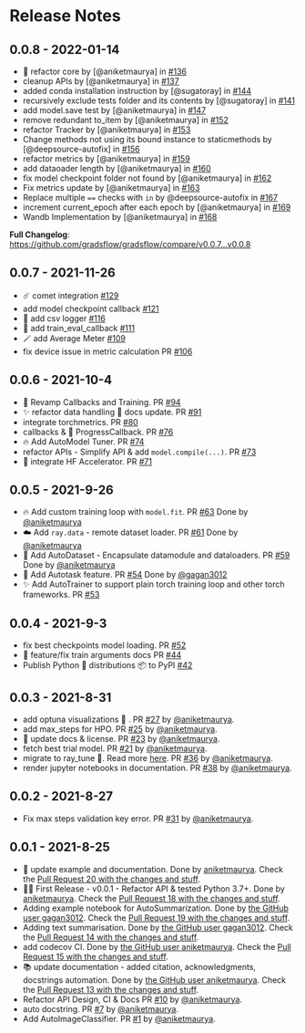 # Release Notes

## 0.0.8 - 2022-01-14

* 🤩 refactor core by [@aniketmaurya] in [#136](https://github.com/gradsflow/gradsflow/pull/136)
* cleanup APIs by [@aniketmaurya] in [#137](https://github.com/gradsflow/gradsflow/pull/137)
* added conda installation instruction by [@sugatoray] in [#144](https://github.com/gradsflow/gradsflow/pull/144)
* recursively exclude tests folder and its contents by [@sugatoray] in [#141](https://github.com/gradsflow/gradsflow/pull/141)
* add model.save test by [@aniketmaurya] in [#147](https://github.com/gradsflow/gradsflow/pull/147)
* remove redundant to_item by [@aniketmaurya] in [#152](https://github.com/gradsflow/gradsflow/pull/152)
* refactor Tracker by [@aniketmaurya] in [#153](https://github.com/gradsflow/gradsflow/pull/153)
* Change methods not using its bound instance to staticmethods by [@deepsource-autofix]
  in [#156](https://github.com/gradsflow/gradsflow/pull/156)
* refactor metrics by [@aniketmaurya] in [#159](https://github.com/gradsflow/gradsflow/pull/159)
* add dataoader length by [@aniketmaurya] in [#160](https://github.com/gradsflow/gradsflow/pull/160)
* fix model checkpoint folder not found by [@aniketmaurya] in [#162](https://github.com/gradsflow/gradsflow/pull/162)
* Fix metrics update by [@aniketmaurya] in [#163](https://github.com/gradsflow/gradsflow/pull/163)
* Replace multiple `==` checks with `in` by @deepsource-autofix in [#167](https://github.com/gradsflow/gradsflow/pull/167)
* increment current_epoch after each epoch by [@aniketmaurya] in [#169](https://github.com/gradsflow/gradsflow/pull/169)
* Wandb Implementation by [@aniketmaurya] in [#168](https://github.com/gradsflow/gradsflow/pull/168)

**Full Changelog**: https://github.com/gradsflow/gradsflow/compare/v0.0.7...v0.0.8

## 0.0.7 - 2021-11-26

* ☄️ comet integration [#129](https://github.com/gradsflow/gradsflow/pull/129)
* add model checkpoint callback [#121](https://github.com/gradsflow/gradsflow/pull/121)
* 📝 add csv logger [#116](https://github.com/gradsflow/gradsflow/pull/116)
* 🚀 add train_eval_callback [#111](https://github.com/gradsflow/gradsflow/pull/111)
* 🪄 add Average Meter [#109](https://github.com/gradsflow/gradsflow/pull/109)
* fix device issue in metric calculation PR [#106](https://github.com/gradsflow/gradsflow/pull/106)

## 0.0.6 - 2021-10-4

* 🎉 Revamp Callbacks and Training. PR [#94](https://github.com/gradsflow/gradsflow/pull/94)
* ✨ refactor data handling 📝 docs update. PR [#91](https://github.com/gradsflow/gradsflow/pull/91)
* integrate torchmetrics. PR [#80](https://github.com/gradsflow/gradsflow/pull/80)
* callbacks & 🤑 ProgressCallback. PR [#76](https://github.com/gradsflow/gradsflow/pull/76)
* 🔥 Add AutoModel Tuner. PR [#74](https://github.com/gradsflow/gradsflow/pull/74)
* refactor APIs - Simplify API & add `model.compile(...)`. PR [#73](https://github.com/gradsflow/gradsflow/pull/73)
* 🤗 integrate HF Accelerator. PR [#71](https://github.com/gradsflow/gradsflow/pull/71)

## 0.0.5 - 2021-9-26

* 🔥 Add custom training loop with `model.fit`. PR [#63](https://github.com/gradsflow/gradsflow/pull/63) Done
  by [@aniketmaurya](https://github.com/aniketmaurya)
* ☁️ Add `ray.data` - remote dataset loader. PR [#61](https://github.com/gradsflow/gradsflow/pull/61) Done
  by [@aniketmaurya](https://github.com/aniketmaurya)
* 🎉 Add AutoDataset - Encapsulate datamodule and dataloaders. PR [#59](https://github.com/gradsflow/gradsflow/pull/59)
  Done by [@aniketmaurya](https://github.com/aniketmaurya)
* 🌟 Add Autotask feature. PR [#54](https://github.com/gradsflow/gradsflow/pull/54) Done
  by [@gagan3012](https://github.com/gagan3012)
* ✨ Add AutoTrainer to support plain torch training loop and other torch frameworks.
  PR [#53](https://github.com/gradsflow/gradsflow/pull/53)

## 0.0.4 - 2021-9-3

* fix best checkpoints model loading. PR [#52](https://github.com/gradsflow/gradsflow/pull/52)
* 🚀 feature/fix train arguments docs PR [#44](https://github.com/gradsflow/gradsflow/pull/44)
* Publish Python 🐍 distributions 📦 to PyPI [#42](https://github.com/gradsflow/gradsflow/pull/42)

## 0.0.3 - 2021-8-31

* add optuna visualizations 🎨 . PR [#27](https://github.com/gradsflow/gradsflow/pull/27)
  by [@aniketmaurya](https://github.com/aniketmaurya).
* add max_steps for HPO. PR [#25](https://github.com/gradsflow/gradsflow/pull/25)
  by [@aniketmaurya](https://github.com/aniketmaurya).
* :memo: update docs & license. PR [#23](https://github.com/gradsflow/gradsflow/pull/23)
  by [@aniketmaurya](https://github.com/aniketmaurya).
* fetch best trial model. PR [#21](https://github.com/gradsflow/gradsflow/pull/21)
  by [@aniketmaurya](https://github.com/aniketmaurya).
* migrate to ray_tune 🌟. Read more [here](https://github.com/gradsflow/gradsflow/issues/35).
  PR [#36](https://github.com/gradsflow/gradsflow/pull/36) by [@aniketmaurya](https://github.com/aniketmaurya).
* render jupyter notebooks in documentation. PR [#38](https://github.com/gradsflow/gradsflow/pull/38)
  by [@aniketmaurya](https://github.com/aniketmaurya).

## 0.0.2 - 2021-8-27

* Fix max steps validation key error. PR [#31](https://github.com/gradsflow/gradsflow/pull/31)
  by [@aniketmaurya](https://github.com/aniketmaurya).

## 0.0.1 - 2021-8-25

* 📝 update example and documentation. Done by [ aniketmaurya](https://github.com/aniketmaurya). Check
  the [Pull Request 20 with the changes and stuff](https://github.com/gradsflow/gradsflow/pull/20).
* :tada::sparkles: First Release - v0.0.1 - Refactor API & tested Python 3.7+. Done
  by [ aniketmaurya](https://github.com/aniketmaurya). Check
  the [Pull Request 18 with the changes and stuff](https://github.com/gradsflow/gradsflow/pull/18).
* Adding example notebook for AutoSummarization. Done by [the GitHub user gagan3012](https://github.com/gagan3012).
  Check the [Pull Request 19 with the changes and stuff](https://github.com/gradsflow/gradsflow/pull/19).
* Adding text summarisation. Done by [the GitHub user gagan3012](https://github.com/gagan3012). Check
  the [Pull Request 14 with the changes and stuff](https://github.com/gradsflow/gradsflow/pull/14).
* add codecov CI. Done by [the GitHub user aniketmaurya](https://github.com/aniketmaurya). Check
  the [Pull Request 15 with the changes and stuff](https://github.com/gradsflow/gradsflow/pull/15).
* 📚 update documentation - added citation, acknowledgments, docstrings automation. Done
  by [the GitHub user aniketmaurya](https://github.com/aniketmaurya). Check
  the [Pull Request 13 with the changes and stuff](https://github.com/gradsflow/gradsflow/pull/13).
* Refactor API Design, CI & Docs PR [#10](https://github.com/gradsflow/gradsflow/pull/10)
  by [@aniketmaurya](https://github.com/aniketmaurya).
* auto docstring. PR [#7](https://github.com/gradsflow/gradsflow/pull/7)
  by [@aniketmaurya](https://github.com/aniketmaurya).
* Add AutoImageClassifier. PR [#1](https://github.com/gradsflow/gradsflow/pull/1)
  by [@aniketmaurya](https://github.com/aniketmaurya).
